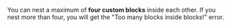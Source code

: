 You can nest a maximum of **four custom blocks** inside each other. If you nest more than four, you will get the "Too many blocks inside blocks!" error.
